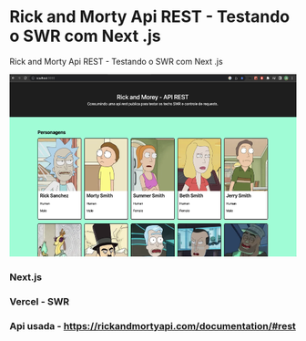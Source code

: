 # Rick and Morty Api REST - Testando o SWR com Next .js

Rick and Morty Api REST - Testando o SWR com Next .js

<p align="center">
  <img width="544" height="320" src="https://github.com/cleytonchagasbr/imgs/blob/master/print-rickandmorey.png">
</p>

### Next.js

### Vercel - SWR

### Api usada - https://rickandmortyapi.com/documentation/#rest
